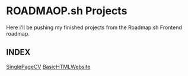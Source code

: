 # ROADMAOP.sh Projects

Here i'll be pushing my finished projects from the Roadmap.sh Frontend roadmap.

## INDEX
[SinglePageCV](https://roadmap.sh/projects/single-page-cv)
[BasicHTMLWebsite](https://roadmap.sh/projects/basic-html-website)
